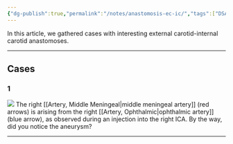 ```yaml
---
{"dg-publish":true,"permalink":"/notes/anastomosis-ec-ic/","tags":["DSA","anatomy"],"created":"2023-09-14T14:09:03.788-07:00","updated":"2023-10-12T10:21:09.057-07:00"}
---
```


In this article, we gathered cases with interesting external carotid-internal carotid anastomoses.

---

## Cases

### 1

![](https://i.imgur.com/O3RCMBz.jpg)
The right [[Artery, Middle Meningeal\|middle meningeal artery]] (red arrows) is arising from the right [[Artery, Ophthalmic\|ophthalmic artery]] (blue arrow), as observed during an injection into the right ICA. By the way, did you notice the aneurysm?

--- 
